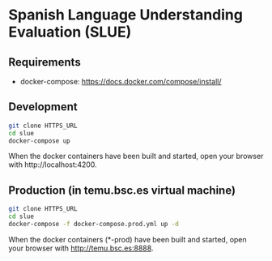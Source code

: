# Spanish Language Understanding Evaluation (SLUE)

## Requirements
- docker-compose: https://docs.docker.com/compose/install/

## Development
```bash
git clone HTTPS_URL
cd slue
docker-compose up
```

When the docker containers have been built and started, open your browser with http://localhost:4200.

## Production (in temu.bsc.es virtual machine)
```bash
git clone HTTPS_URL
cd slue
docker-compose -f docker-compose.prod.yml up -d
```

When the docker containers (*-prod) have been built and started, open your browser with http://temu.bsc.es:8888.
